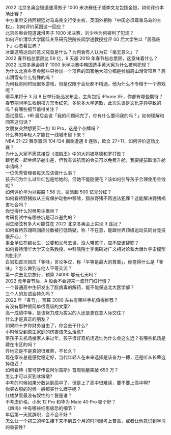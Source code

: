 2022 北京冬奥会短道速滑男子 1000 米决赛任子威李文龙包揽金银，如何评价本场比赛？  
中方重申支持阿根廷对马岛完全行使主权，英国外相称「中国必须尊重马岛的主权」，如何评价英国这一回应？  
北京冬奥会短道速滑男子 1000 米决赛，刘少林为何被判了犯规？  
如何评价清华大学国际关系研究院院长阎学通教授批评 00 后大学生以「居高临下」心态看世界？  
冰壶这项运动的意义究竟是什么？为何会有人认为它「毫无意义」？  
2022 春节档总票房达 59 亿，6 天超 2019 年春节档总票房，这意味着什么？  
2022 北京冬奥会男子 1000 米半决赛中韩国选手黄大宪为什么被判犯规？  
为什么北京冬奥会那些只参加一个项目的国家绝大部分都是参加高山滑雪项目？高山滑雪有什么特殊的吗？  
为何我哥同时玩很多游戏，但是仅限于会玩都不精通，他为什么不专精于一个游戏呢？  
曝苹果将于 3 月 8 日举行新品发布会，主角包括 iPhone SE，你都有哪些期待？  
春节期间学生收到校方冥币红包，多伦多大学道歉，此次失误是文化差异导致的吗？有哪些细节值得关注？  
面试最后，HR 最后会说「我的问题问完了，你有什么要问我的吗？」如何理解和回答这句话？  
女朋友突然想要买一加 10 Pro，这是个杂牌吗？  
什么样的年轻人才能在一线城市留下来？  
NBA 21-22 赛季篮网 104:124 掘金遭遇 8 连败，欧文 27+11，如何评价这场比赛？  
为什么大家不愿意接受《海贼王》中的大妈被基德和罗打败？  
跟老板一起坐经济舱出差，但我有该航司的会员可以免费升舱，我要提前取消升舱申请吗？  
一位优秀管理者每天应该做什么事？  
孩子问为什么过年红包是给她的，但她不能随便花？该如何引导孩子合理使用金钱呢？  
如何评价华为以每股 1.58 元，豪派超 500 亿元分红？  
如何看待野猪拟从三有保护动物中移除，猎杀野猪不再违法犯罪？这能解决野猪祸害社会吗？  
你觉得什么时候男生很帅？  
考研复试中有哪些坑是可以避免的？  
羽生结弦有多大可能性在 2022 北京冬奥会上实现 3 连冠？  
如何看待苏翊鸣回应分数被打低质疑，称「不在意，能跟世界顶级运动员同台竞技很开心」？  
事业单位在编女生，公婆和父母去世，没人带孩子，应不应该辞职？  
如何看待清华大学天文系教授、中科院院士李惕碚对广义相对论和大爆炸宇宙模型的批判?  
白岩松首次回应「爹味」言论争议，称「平等是最大的尊重」，你觉得什么是「爹味」？怎么做到与他人平等交流？  
第一次去北京旅行，预算 24000 够玩七天吗？  
2022 虎年春节后，A 股会不会迎来一波开门红行情？  
一个普通高中生研发出了朊病毒的解药，能不能保送北大医学部？  
三个人的友谊会持久吗？  
2022 年「春节」，预算 3000 左右有哪些手机值得推荐？  
有没有那种很简单很高级的文案?  
高一成绩中等，是该努力成为拔尖的人还是更在意人际交往？  
什么才是真正的朋友？  
如果四十岁你财务自由了，你会去干什么?  
小时候受到原生家庭的伤害该怎么治愈?  
带孩子去机场接家人来过年，孩子很好奇机场选址为什么会这么远？有哪些机场是建在市区的吗？  
异地恋是不是真的很难熬，不长久？  
现在家长总是感觉稳定好，当代年轻人在未来选择是该奋力一搏，还是听从长辈选择稳妥？  
如何看待《宝可梦传说阿尔宙斯》首周销量突破 650 万？  
怎么才可以买到冰墩墩?  
中考的时候如果分数达到高中了，但是上了高中很难读，要不要上高中啊?  
你买衣服的时候一般都买什么牌子呢？  
红楼梦里最没有奴性的丫鬟是谁？  
不考虑价格，小米 12 Pro 和华为 Mate 40 Pro 哪个好？  
《四海》中有哪些细思极恐的细节？  
年后第一天就辞职，会不会不好？  
怎么让一个初三的学生接下来不到五个月的时间里考上普高，或者让他意识到学习的重要性?  
